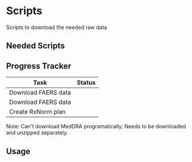 # Scripts
Scripts to download the needed raw data

## Needed Scripts

## Progress Tracker
| Task | Status |
| --- | --- |
| Download FAERS data |  |
| Download FAERS data   |  |
| Create RxNorm plan | |

Note: Can't download MedDRA programatically. Needs to be downloaded and unzipped separately.



## Usage
